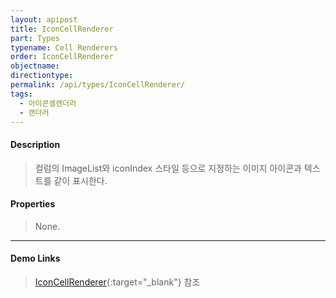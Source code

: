 ```yaml
---
layout: apipost
title: IconCellRenderer
part: Types
typename: Cell Renderers
order: IconCellRenderer
objectname: 
directiontype: 
permalink: /api/types/IconCellRenderer/
tags:
  - 아이콘셀렌더러
  - 랜더러
---
```



#### Description

> 컬럼의 ImageList와 iconIndex 스타일 등으로 지정하는 이미지 아이콘과 텍스트를 같이 표시한다.

#### Properties

> None.

---

#### Demo Links

> [IconCellRenderer](http://demo.realgrid.com/Demo/IconCellRenderer#.example){:target="_blank"} 참조